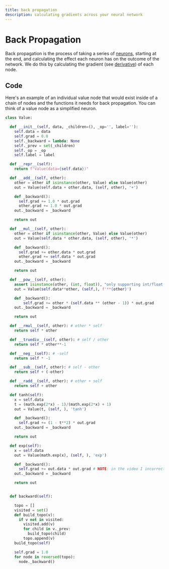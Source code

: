 ```yaml
---
title: back propagation
description: calculating gradients across your neural network
---
```


# Back Propagation

Back propagation is the process of taking a series of [neurons](../neuron), starting at the end, and calculating the effect each neuron has on the outcome of the network. We do this by calculating the gradient (see [derivative](../derivatives/)) of each node.

## Code

Here's an example of an individual value node that would exist inside of a chain of nodes and the functions it needs for back propagation. You can think of a value node as a simplified neuron.

```python
class Value:

  def __init__(self, data, _children=(), _op='', label=''):
    self.data = data
    self.grad = 0.0
    self._backward = lambda: None
    self._prev = set(_children)
    self._op = _op
    self.label = label

  def __repr__(self):
    return f"Value(data={self.data})"

  def __add__(self, other):
    other = other if isinstance(other, Value) else Value(other)
    out = Value(self.data + other.data, (self, other), '+')

    def _backward():
      self.grad += 1.0 * out.grad
      other.grad += 1.0 * out.grad
    out._backward = _backward

    return out

  def __mul__(self, other):
    other = other if isinstance(other, Value) else Value(other)
    out = Value(self.data * other.data, (self, other), '*')

    def _backward():
      self.grad += other.data * out.grad
      other.grad += self.data * out.grad
    out._backward = _backward

    return out

  def __pow__(self, other):
    assert isinstance(other, (int, float)), "only supporting int/float powers for now"
    out = Value(self.data**other, (self,), f'**{other}')

    def _backward():
        self.grad += other * (self.data ** (other - 1)) * out.grad
    out._backward = _backward

    return out

  def __rmul__(self, other): # other * self
    return self * other

  def __truediv__(self, other): # self / other
    return self * other**-1

  def __neg__(self): # -self
    return self * -1

  def __sub__(self, other): # self - other
    return self + (-other)

  def __radd__(self, other): # other + self
    return self + other

  def tanh(self):
    x = self.data
    t = (math.exp(2*x) - 1)/(math.exp(2*x) + 1)
    out = Value(t, (self, ), 'tanh')

    def _backward():
      self.grad += (1 - t**2) * out.grad
    out._backward = _backward

    return out

  def exp(self):
    x = self.data
    out = Value(math.exp(x), (self, ), 'exp')

    def _backward():
      self.grad += out.data * out.grad # NOTE: in the video I incorrectly used = instead of +=. Fixed here.
    out._backward = _backward

    return out


  def backward(self):

    topo = []
    visited = set()
    def build_topo(v):
      if v not in visited:
        visited.add(v)
        for child in v._prev:
          build_topo(child)
        topo.append(v)
    build_topo(self)

    self.grad = 1.0
    for node in reversed(topo):
      node._backward()
```
